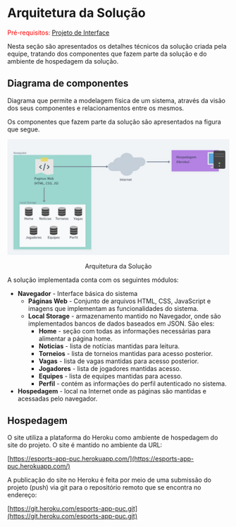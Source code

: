 # Arquitetura da Solução

<span style="color:red">Pré-requisitos: <a href="3-Projeto de Interface.md"> Projeto de Interface</a></span>

Nesta seção são apresentados os detalhes técnicos da solução criada pela equipe, tratando dos componentes que fazem parte da solução e do ambiente de hospedagem da solução.

## Diagrama de componentes

Diagrama que permite a modelagem física de um sistema, através da visão dos seus componentes e relacionamentos entre os mesmos.

Os componentes que fazem parte da solução são apresentados na figura que segue.

![Diagrama de Componentes](img/components_diag.jpg)
<center>Arquitetura da Solução</center>

A solução implementada conta com os seguintes módulos:
- **Navegador** - Interface básica do sistema  
  - **Páginas Web** - Conjunto de arquivos HTML, CSS, JavaScript e imagens que implementam as funcionalidades do sistema.
   - **Local Storage** - armazenamento mantido no Navegador, onde são implementados bancos de dados baseados em JSON. São eles: 
     - **Home** - seção com todas as informações necessárias para alimentar a página home.
     - **Noticias** - lista de notícias mantidas para leitura.
     - **Torneios** - lista de torneios mantidas para acesso posterior.
     - **Vagas** - lista de vagas mantidas para acesso posterior.
     - **Jogadores** - lista de jogadores mantidas acesso.
     - **Equipes** - lista de equipes mantidas para acesso.
     - **Perfil** - contém as informações do perfil autenticado no sistema.
 - **Hospedagem** - local na Internet onde as páginas são mantidas e acessadas pelo navegador.

## Hospedagem

O site utiliza a plataforma do Heroku como ambiente de hospedagem do site do projeto. O 
site é mantido no ambiente da URL:

[https://esports-app-puc.herokuapp.com/](https://esports-app-puc.herokuapp.com/)

A publicação do site no Heroku é feita por meio de uma submissão do projeto (push) via git 
para o repositório remoto que se encontra no endereço: 

[https://git.heroku.com/esports-app-puc.git](https://git.heroku.com/esports-app-puc.git)
